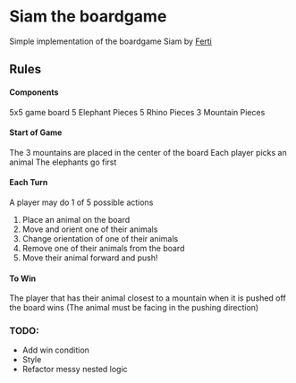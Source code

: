 # Siam the boardgame
Simple implementation of the boardgame Siam by [Ferti](http://ferti.free.fr/games/siam/index-e.php)

## Rules

#### Components
5x5 game board
5 Elephant Pieces
5 Rhino Pieces
3 Mountain Pieces

#### Start of Game
The 3 mountains are placed in the center of the board
Each player picks an animal
The elephants go first

#### Each Turn
A player may do 1 of 5 possible actions
1. Place an animal on the board
2. Move and orient one of their animals
3. Change orientation of one of their animals
4. Remove one of their animals from the board
5. Move their animal forward and push!

#### To Win
The player that has their animal closest to a mountain when it is pushed off the board wins
(The animal must be facing in the pushing direction)


### TODO:
* Add win condition
* Style
* Refactor messy nested logic
